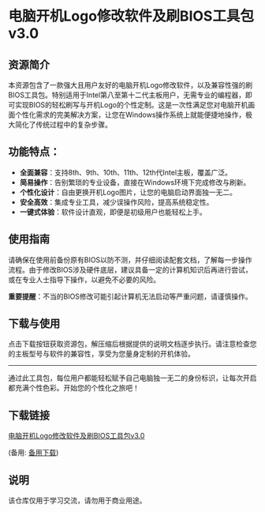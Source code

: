# 电脑开机Logo修改软件及刷BIOS工具包 v3.0

## 资源简介

本资源包含了一款强大且用户友好的电脑开机Logo修改软件，以及兼容性强的刷BIOS工具包。特别适用于Intel第八至第十二代主板用户，无需专业的编程器，即可实现BIOS的轻松刷写与开机Logo的个性定制。这是一次性满足您对电脑开机画面个性化需求的完美解决方案，让您在Windows操作系统上就能便捷地操作，极大简化了传统过程中的复杂步骤。

## 功能特点：

- **全面兼容**：支持8th、9th、10th、11th、12th代Intel主板，覆盖广泛。
- **简易操作**：告别繁琐的专业设备，直接在Windows环境下完成修改与刷新。
- **个性化设计**：自由更换开机Logo图片，让您的电脑启动界面独一无二。
- **安全高效**：集成专业工具，减少误操作风险，提高系统稳定性。
- **一键式体验**：软件设计直观，即便是初级用户也能轻松上手。

## 使用指南

请确保在使用前备份原有BIOS以防不测，并仔细阅读配套文档，了解每一步操作流程。由于修改BIOS涉及硬件底层，建议具备一定的计算机知识后再进行尝试，或在专业人士指导下操作，以避免不必要的风险。

**重要提醒**：不当的BIOS修改可能引起计算机无法启动等严重问题，请谨慎操作。

## 下载与使用

点击下载按钮获取资源包，解压缩后根据提供的说明文档逐步执行。请注意检查您的主板型号与软件的兼容性，享受为您量身定制的开机体验。

---

通过此工具包，每位用户都能轻松赋予自己电脑独一无二的身份标识，让每次开启都充满个性色彩。开始您的个性化之旅吧！

## 下载链接
[电脑开机Logo修改软件及刷BIOS工具包v3.0](https://pan.quark.cn/s/ab5dc3d4f029) 

(备用: [备用下载](https://pan.baidu.com/s/1zlDDj7xz8Q6CdYd-VqR0lQ?pwd=1234))

## 说明

该仓库仅用于学习交流，请勿用于商业用途。
